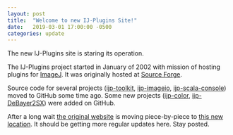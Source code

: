 ```yaml
---
layout: post
title:  "Welcome to new IJ-Plugins Site!"
date:   2019-03-01 17:00:00 -0500
categories: update
---
```


The new IJ-Plugins site is staring its operation.

The IJ-Plugins project started in January of 2002 with mission of hosting plugins for [ImageJ][imagej]. It was originally hosted at [Source Forge](http://ij-plugins.sourceforge.net/). 

Source code for several projects ([ijp-toolkit](https://github.com/ij-plugins), [ijp-imageio](https://github.com/ij-plugins/ijp-imageio), [ijp-scala-console](https://github.com/ij-plugins/ijp-scala-console)) moved to GitHub some time ago. Some new projects ([ijp-color](https://github.com/ij-plugins/ijp-color), [ijp-DeBayer2SX](https://github.com/ij-plugins/ijp-DeBayer2SX)) were added on GitHub.

After a long wait [the original website](http://ij-plugins.sourceforge.net/) is moving piece-by-piece to [this new location](http://ij-plugins.github.io/). It should be getting more regular updates here. Stay posted.

[imagej]: https://imagej.nih.gov/ij/